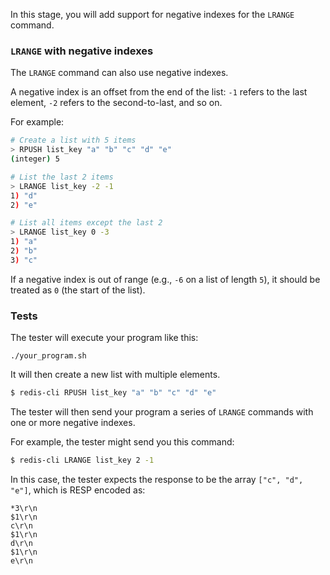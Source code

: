 In this stage, you will add support for negative indexes for the `LRANGE` command.

### `LRANGE` with negative indexes

The `LRANGE` command can also use negative indexes.

A negative index is an offset from the end of the list: `-1` refers to the last element, `-2` refers to the second-to-last, and so on.

For example:

```bash
# Create a list with 5 items
> RPUSH list_key "a" "b" "c" "d" "e"
(integer) 5

# List the last 2 items 
> LRANGE list_key -2 -1
1) "d"
2) "e"

# List all items except the last 2
> LRANGE list_key 0 -3
1) "a"
2) "b"
3) "c"
```

If a negative index is out of range (e.g., `-6` on a list of length `5`), it should be treated as `0` (the start of the list).

### Tests

The tester will execute your program like this:

```
./your_program.sh
```

It will then create a new list with multiple elements.

```bash
$ redis-cli RPUSH list_key "a" "b" "c" "d" "e"
```

The tester will then send your program a series of `LRANGE` commands with one or more negative indexes.

For example, the tester might send you this command:

```bash
$ redis-cli LRANGE list_key 2 -1
```

In this case, the tester expects the response to be the array `["c", "d", "e"]`, which is RESP encoded as:

```
*3\r\n
$1\r\n
c\r\n
$1\r\n
d\r\n
$1\r\n
e\r\n
``` 
